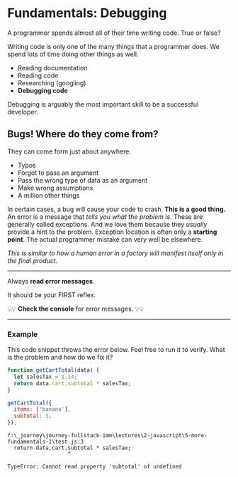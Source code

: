 # Fundamentals: Debugging

A programmer spends almost all of their time writing code. True or false?

Writing code is only one of the many things that a programmer does. We spend lots of time doing other things as well.

- Reading documentation
- Reading code
- Researching (googling)
- **Debugging code**

Debugging is arguably the most important skill to be a successful developer.

## Bugs! Where do they come from?

They can come form just about anywhere.

- Typos
- Forgot to pass an argument
- Pass the wrong type of data as an argument
- Make wrong assumptions
- A million other things

In certain cases, a bug will cause your code to crash. **This is a good thing.** An error is a message that _tells you what the problem is_. These are generally called exceptions. And we love them because they _usually_ provide a hint to the problem. Exception location is often only a **starting point**. The actual programmer mistake can very well be elsewhere.

_This is similar to how a human error in a factory will manifest itself only in the final product._

---

Always **read error messages**.

It should be your FIRST reflex.

💡💡 **Check the console** for error messages. 💡💡

---

### Example

This code snippet throws the error below. Feel free to run it to verify. What is the problem and how do we fix it?

```js
function getCartTotal(data) {
  let salesTax = 1.14;
  return data.cart.subtotal * salesTax;
}

getCartTotal({
  items: ['banana'],
  subtotal: 5,
});
```

```
f:\_journey\journey-fullstack-imm\lectures\2-javascript\5-more-fundamentals-1\test.js:3
  return data.cart.subtotal * salesTax;
                   ^

TypeError: Cannot read property 'subtotal' of undefined
```
